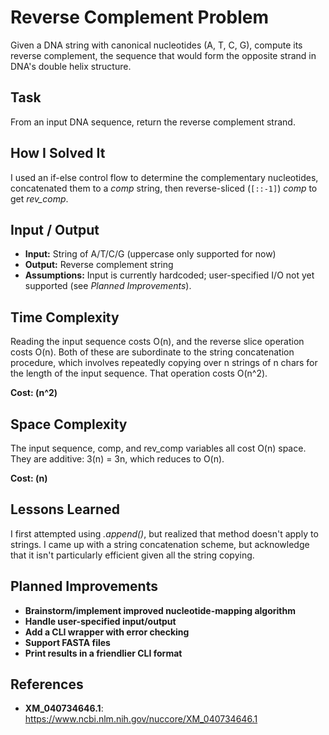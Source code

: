 # Reverse Complement Problem 
Given a DNA string with canonical nucleotides (A, T, C, G), compute its reverse complement, the sequence that would form the opposite strand in DNA's double helix structure.

## Task
From an input DNA sequence, return the reverse complement strand.

## How I Solved It
I used an if-else control flow to determine the complementary nucleotides, concatenated them to a *comp* string, then reverse-sliced (`[::-1]`) *comp* to get *rev_comp*.

## Input / Output
- **Input:** String of A/T/C/G (uppercase only supported for now)
- **Output:** Reverse complement string
- **Assumptions:** Input is currently hardcoded; user-specified I/O not yet supported (see *Planned Improvements*).

## Time Complexity
Reading the input sequence costs O(n), and the reverse slice operation costs O(n). Both of these are subordinate to the string concatenation procedure, which involves repeatedly copying over n strings of n chars for the length of the input sequence. That operation costs O(n^2).

**Cost: (n^2)**

## Space Complexity
The input sequence, comp, and rev_comp variables all cost O(n) space. They are additive: 3(n) = 3n, which reduces to O(n).

**Cost: (n)**

## Lessons Learned
I first attempted using *.append()*, but realized that method doesn't apply to strings. I came up with a string concatenation scheme, but acknowledge that it isn't particularly efficient given all the string copying.

## Planned Improvements
- **Brainstorm/implement improved nucleotide-mapping algorithm**
- **Handle user-specified input/output**
- **Add a CLI wrapper with error checking**
- **Support FASTA files**
- **Print results in a friendlier CLI format**

## References
- **XM_040734646.1**: https://www.ncbi.nlm.nih.gov/nuccore/XM_040734646.1
